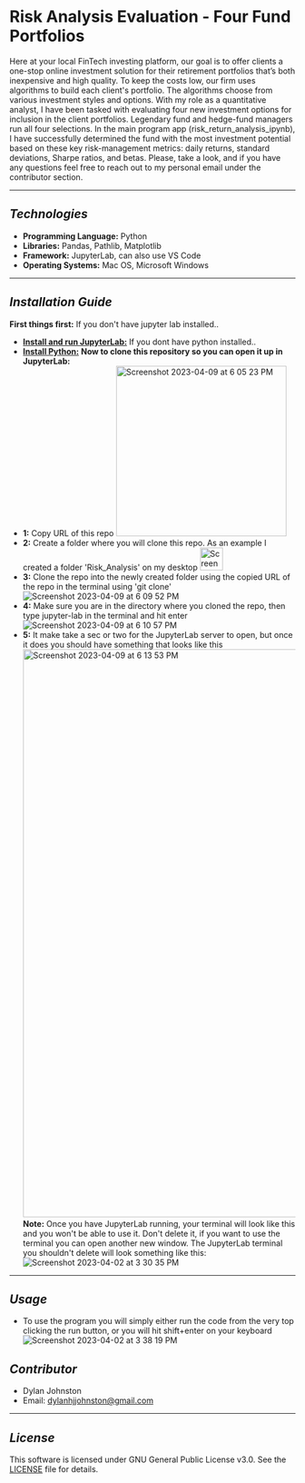 # Risk Analysis Evaluation - Four Fund Portfolios 

Here at your local FinTech investing platform, our goal is to offer clients a one-stop online investment solution for their retirement portfolios that’s both inexpensive and high quality. To keep the costs low, our firm uses algorithms to build each client's portfolio. The algorithms choose from various investment styles and options. With my role as a quantitative analyst, I have been tasked with evaluating four new investment options for inclusion in the client portfolios. Legendary fund and hedge-fund managers run all four selections. In the main program app (risk_return_analysis_ipynb), I have successfully determined the fund with the most investment potential based on these key risk-management metrics: daily returns, standard deviations, Sharpe ratios, and betas. Please, take a look, and if you have any questions feel free to reach out to my personal email under the contributor section. 

---

## *Technologies*

- **Programming Language:** Python
- **Libraries:** Pandas, Pathlib, Matplotlib
- **Framework:** JupyterLab, can also use VS Code
- **Operating Systems:** Mac OS, Microsoft Windows

---

## *Installation Guide*

**First things first:**
If you don't have jupyter lab installed..
- **[Install and run JupyterLab:](https://jupyter.org/install)**
If you dont have python installed..
- **[Install Python:](https://www.python.org/downloads/)**
**Now to clone this repository so you can open it up in JupyterLab:**
- **1:** Copy URL of this repo <img width="300" alt="Screenshot 2023-04-09 at 6 05 23 PM" src="https://user-images.githubusercontent.com/123714457/230800575-a264c086-dc62-42c5-a833-f7e4677ca4e0.png">
- **2:** Create a folder where you will clone this repo. As an example I created a folder 'Risk_Analysis' on my desktop <img width="40" alt="Screenshot 2023-04-09 at 6 07 15 PM" src="https://user-images.githubusercontent.com/123714457/230800621-6e4d5620-5118-42ea-9489-3c57e60cf693.png">
- **3:** Clone the repo into the newly created folder using the copied URL of the repo in the terminal using 'git clone' ![Screenshot 2023-04-09 at 6 09 52 PM](https://user-images.githubusercontent.com/123714457/230800715-d5186f8c-3feb-4a70-ad54-ccb00c88e10d.png)
- **4:** Make sure you are in the directory where you cloned the repo, then type jupyter-lab in the terminal and hit enter ![Screenshot 2023-04-09 at 6 10 57 PM](https://user-images.githubusercontent.com/123714457/230800741-191e49c0-acd7-4bf5-87dc-956dd2eac915.png)
- **5:** It make take a sec or two for the JupyterLab server to open, but once it does you should have something that looks like this <img width="1000" alt="Screenshot 2023-04-09 at 6 13 53 PM" src="https://user-images.githubusercontent.com/123714457/230800939-d49f3b2c-1ceb-44eb-ba5a-a2d9aac01d40.png">
**Note:** Once you have JupyterLab running, your terminal will look like this and you won't be able to use it. Don't delete it, if you want to use the terminal you can open another new window. The JupyterLab terminal you shouldn't delete will look something like this: ![Screenshot 2023-04-02 at 3 30 35 PM](https://user-images.githubusercontent.com/123714457/229382566-9c3cc3a8-b256-4481-bb1d-4d2c4c773026.png)

---

## *Usage*

- To use the program you will simply either run the code from the very top clicking the run button, or you will hit shift+enter on your keyboard ![Screenshot 2023-04-02 at 3 38 19 PM](https://user-images.githubusercontent.com/123714457/229382905-d4b4e136-7159-4b5a-b27a-2615f8ef4ab8.png) 

## *Contributor*

- Dylan Johnston
- Email: dylanhjjohnston@gmail.com

---

## *License*

This software is licensed under GNU General Public License v3.0. See the [LICENSE](https://github.com/djohnst914/Loan_Qualifier_New_Feature/blob/main/LICENSE) file for details. 
